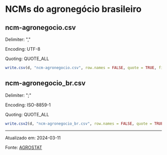 # NCMs do agronegócio brasileiro

## ncm-agronegocio.csv

Delimiter: ","

Encoding: UTF-8

Quoting: QUOTE_ALL

```r
write.csv(d, "ncm-agronegocio.csv", row.names = FALSE, quote = TRUE, fileEncoding = "ISO-8859-1")
```

## ncm-agronegocio_br.csv

Delimiter: ";"

Encoding: ISO-8859-1

Quoting: QUOTE_ALL

```r
write.csv2(d, "ncm-agronegocio_br.csv", row.names = FALSE, quote = TRUE, fileEncoding = "ISO-8859-1")
```

---

Atualizado em: 2024-03-11

Fonte: [AGROSTAT](https://mapa-indicadores.agricultura.gov.br/publico/extensions/Agrostat/Agrostat.html)
